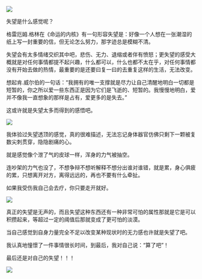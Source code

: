 ![](https://upload-images.jianshu.io/upload_images/6943526-67e386ad03fda1a2.jpg?imageMogr2/auto-orient/strip%7CimageView2/2/w/1240)

失望是什么感觉呢？

格雷厄姆.格林在《命运的内核》有一句形容失望是：好像一个人想在一张潮湿的纸上写一封重要的信，但无论怎么努力，那字迹总是模糊不清。

失望会有太多情绪交织其中吧，悲伤、无力、退缩或者伴有愤怒；更失望的感受大概就是对任何事情都提不起兴趣，什么都可以，什么也都不太在乎，对任何事情都没有开始去做的热情，最重要的是还要曰复一曰的去重复这样的生活，无法改变。

想起肯.威尔伯的一句话：“我拥有的唯一支撑就是尽力让自己清醒地明白一切都是短暂的，你之所以爱一些东西正是因为它们是飞逝的、短暂的。我慢慢地明白，爱并不像我一直想象的那样是占有，爱更多的是失去。”

这或许就是失望太多而得到的感悟吧。

![](https://upload-images.jianshu.io/upload_images/6943526-8437431aaf98e25e.jpg?imageMogr2/auto-orient/strip%7CimageView2/2/w/1240)


我体验过失望透顶的感觉，真的很难描述，无法忘记身体器官仿佛只剩下一颗被复数尖刺贯穿，隐隐剧痛的心。

就是感觉像个泄了气的皮球一样，浑身的力气被抽空。

连吵架的力气也没了，不想争辩不想听解释不想分出谁对谁错，就是累，身心俱疲的累，只想离开对方，离得远远的，再也不要有什么牵扯。

如果我受伤我自己会去疗，你只要走开就好。

![](https://upload-images.jianshu.io/upload_images/6943526-92091cb8994b470a.jpg?imageMogr2/auto-orient/strip%7CimageView2/2/w/1240)

真正的失望是无声的，而且失望这种东西还有一种非常可怕的属性那就是它是可以积攒起来，等超过一定的阈值后那就变成了更可怕的淡漠。

当自己感觉到自身力量完全不足以改变某种现状时的无力感也许就是失望了吧。

我认真地憧憬了一件事情很长时间，到最后，我对自己说：“算了吧”！

最后还是对自己的失望！！！

![](https://upload-images.jianshu.io/upload_images/6943526-3e365be80367acaf.gif?imageMogr2/auto-orient/strip)
